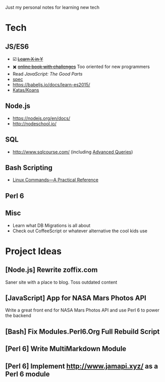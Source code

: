 Just my personal notes for learning new tech

# Tech

## JS/ES6

* ☑️ ~~[Learn X in Y](https://learnxinyminutes.com/docs/javascript/)~~
* ✖️ ~~[online book with challenges](http://eloquentjavascript.net/)~~ Too oriented for new programmers
* Read *JavaScript: The Good Parts*
* [spec](http://www.ecma-international.org/publications/standards/Ecma-262.htm)
* https://babeljs.io/docs/learn-es2015/
* [Katas/Koans](http://es6katas.org/)

## Node.js

* https://nodejs.org/en/docs/
* http://nodeschool.io/

## SQL

* http://www.sqlcourse.com/ (including [Advanced Queries](http://www.sqlcourse2.com/))

## Bash Scripting
* [Linux Commands—A Practical Reference](http://www.pixelbeat.org/cmdline.html)

## Perl 6

## Misc

* Learn what DB Migrations is all about
* Check out CoffeeScript or whatever alternative the cool kids use

# Project Ideas

## [Node.js] Rewrite zoffix.com

Saner site with a place to blog. Toss outdated content

## [JavaScript] App for NASA Mars Photos API

Write a great front end for NASA Mars Photos API and use Perl 6 to power
the backend

## [Bash] Fix Modules.Perl6.Org Full Rebuild Script

## [Perl 6] Write MultiMarkdown Module

## [Perl 6] Implement http://www.jamapi.xyz/ as a Perl 6 module